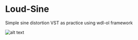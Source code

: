 # Loud-Sine
Simple sine distortion VST as practice using wdl-ol framework

![alt text](https://i.imgur.com/t9Vt4cv.png)
